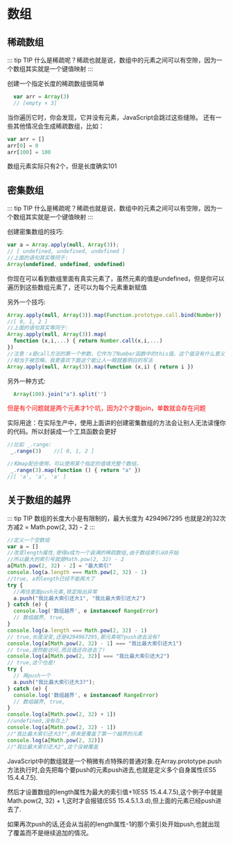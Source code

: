 # 数组

## 稀疏数组
::: tip TIP
  什么是稀疏呢？稀疏也就是说，数组中的元素之间可以有空隙，因为一个数组其实就是一个键值映射
:::

创建一个指定长度的稀疏数组很简单
```js
  var arr = Array(3)
  // [empty × 3]
```
当你遍历它时，你会发现，它并没有元素，JavaScript会跳过这些缝隙。
还有一些其他情况会生成稀疏数组，比如：
```js
var arr = []
arr[0] = 0
arr[100] = 100
```
数组元素实际只有2个，但是长度确实101

## 密集数组
::: tip TIP
  什么是稀疏呢？稀疏也就是说，数组中的元素之间可以有空隙，因为一个数组其实就是一个键值映射
:::

创建密集数组的技巧: 
```js
var a = Array.apply(null, Array(3));
// [ undefined, undefined, undefined ]
//上面的语句其实等同于:
Array(undefined, undefined, undefined)
```
你现在可以看到数组里面有真实元素了，虽然元素的值是undefined，但是你可以遍历到这些数组元素了，还可以为每个元素重新赋值

另外一个技巧:
```js
Array.apply(null, Array(3)).map(Function.prototype.call.bind(Number))
//[ 0, 1, 2 ]
//上面的语句其实等同于:
Array.apply(null, Array(3)).map(
  function (x,i,...) { return Number.call(x,i,...)
})
//注意：x是call方法的第一个参数，它作为了Number函数中的this值。这个值没有什么意义
//相当于被忽略，我更喜欢下面这个能让人一眼就看明白的写法
Array.apply(null, Array(3)).map(function (x,i) { return i })
```
另外一种方式:
```js
  Array(100).join("a").split('')
```
<font color=#FF0000 >但是有个问题就是两个元素才1个坑，因为2个才能join，单数就会存在问题</font>

实际用途：在实际生产中，使用上面讲的创建密集数组的方法会让别人无法读懂你的代码。所以封装成一个工具函数会更好
```js
//比如 _.range:
 _.range(3)    //[ 0, 1, 2 ]

//和map配合使用，可以使用某个指定的值填充整个数组。
 _.range(3).map(function () { return "a" })
//[ 'a', 'a', 'a' ]
```

## 关于数组的越界
::: tip TIP
  数组的长度大小是有限制的，最大长度为 4294967295 也就是2的32次方减2 = Math.pow(2, 32) - 2
:::

```js
//定义一个空数组
var a = []
//改变length属性,使得a成为一个装满的稀疏数组,由于数组索引从0开始
//所以最大的索引号就是Math.pow(2, 32) - 2
a[Math.pow(2, 32) - 2] = "最大索引"
console.log(a.length === Math.pow(2, 32) - 1)
//true, a的length已经不能再大了
try {
  //再往里面push元素,铁定抛出异常
  a.push("我比最大索引还大1", "我比最大索引还大2")
} catch (e) {
  console.log('数组越界', e instanceof RangeError)
  // 数组越界, true,
}
console.log(a.length === Math.pow(2, 32) - 1)
// true,长度没变,还是4294967295,那元素呢?push进去没有?
console.log(a[Math.pow(2, 32) - 1] === "我比最大索引还大1")
// true,居然能访问,而且值还存进去了! 
console.log(a[Math.pow(2, 32)] === "我比最大索引还大2")
// true,这个也是!
try {
  // 再push一个
  a.push("我比最大索引还大3?");                           
} catch (e) {
  console.log('数组越界', e instanceof RangeError)
  // 数组越界, true,
}
console.log(a[Math.pow(2, 32) + 1])
//undefined,没有存上?
console.log(a[Math.pow(2, 32) - 1])
//"我比最大索引还大3?",原来是覆盖了第一个越界的元素                
console.log(a[Math.pow(2, 32)])
//"我比最大索引还大2",这个没被覆盖                         
```
JavaScript中的数组就是一个稍微有点特殊的普通对象.在Array.prototype.push方法执行时,会先把每个要push的元素push进去,也就是定义多个自身属性(ES5 15.4.4.7.5).

然后才设置数组的length属性为最大的索引值+1(ES5 15.4.4.7.5),这个例子中就是Math.pow(2, 32) + 1,这时才会报错(ES5 15.4.5.1.3.d),但上面的元素已经push进去了.

如果再次push的话,还会从当前的length属性-1的那个索引处开始push,也就出现了覆盖而不是继续追加的情况。